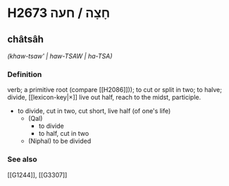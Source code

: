 # H2673 חָצָה / חעה

## châtsâh

_(khaw-tsaw' | haw-TSAW | ha-TSA)_

### Definition

verb; a primitive root (compare [[H2086]])); to cut or split in two; to halve; divide, [[lexicon-key|×]] live out half, reach to the midst, participle.

- to divide, cut in two, cut short, live half (of one's life)
    - (Qal)
        - to divide
        - to half, cut in two
    - (Niphal) to be divided
### See also

[[G1244]], [[G3307]]

